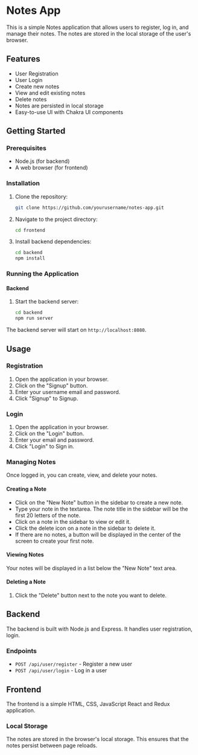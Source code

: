 # Notes App

This is a simple Notes application that allows users to register, log in, and manage their notes. The notes are stored in the local storage of the user's browser.

## Features

- User Registration
- User Login
- Create new notes
- View and edit existing notes
- Delete notes
- Notes are persisted in local storage
- Easy-to-use UI with Chakra UI components

## Getting Started

### Prerequisites

- Node.js (for backend)
- A web browser (for frontend)

### Installation

1. Clone the repository:
    ```bash
    git clone https://github.com/yourusername/notes-app.git
    ```
2. Navigate to the project directory:
    ```bash
    cd frontend
    ```
3. Install backend dependencies:
    ```bash
    cd backend
    npm install
    ```

### Running the Application

#### Backend

1. Start the backend server:
    ```bash
    cd backend
    npm run server
    ```

The backend server will start on `http://localhost:8080`.


## Usage

### Registration

1. Open the application in your browser.
2. Click on the "Signup" button.
3. Enter your username email and password.
4. Click "Signup" to Signup.

### Login

1. Open the application in your browser.
2. Click on the "Login" button.
3. Enter your email and password.
4. Click "Login" to Sign in.

### Managing Notes

Once logged in, you can create, view, and delete your notes.

#### Creating a Note

- Click on the "New Note" button in the sidebar to create a new note.
- Type your note in the textarea. The note title in the sidebar will be the first 20 letters of the note.
- Click on a note in the sidebar to view or edit it.
- Click the delete icon on a note in the sidebar to delete it.
- If there are no notes, a button will be displayed in the center of the screen to create your first note.


#### Viewing Notes

Your notes will be displayed in a list below the "New Note" text area.

#### Deleting a Note

1. Click the "Delete" button next to the note you want to delete.

## Backend

The backend is built with Node.js and Express. It handles user registration, login.

### Endpoints

- `POST /api/user/register` - Register a new user
- `POST /api/user/login` - Log in a user

## Frontend

The frontend is a simple HTML, CSS, JavaScript React and Redux application.

### Local Storage

The notes are stored in the browser's local storage. This ensures that the notes persist between page reloads.
